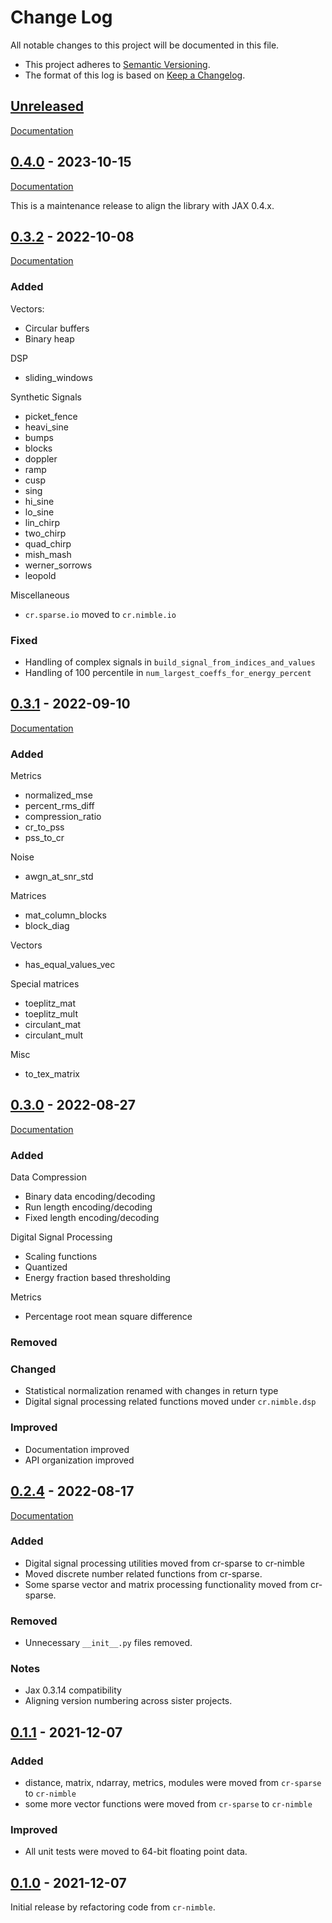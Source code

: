 # Change Log
All notable changes to this project will be documented in this file.

* This project adheres to [Semantic Versioning](https://semver.org/spec/v2.0.0.html).
* The format of this log is based on [Keep a Changelog](https://keepachangelog.com/en/1.0.0/).


## [Unreleased]

[Documentation](https://cr-nimble.readthedocs.io/en/latest/)

## [0.4.0] - 2023-10-15

[Documentation](https://cr-nimble.readthedocs.io/en/v0.4.0/)

This is a maintenance release to align the library with
JAX 0.4.x.


## [0.3.2] - 2022-10-08

[Documentation](https://cr-nimble.readthedocs.io/en/v0.3.2/)

### Added

Vectors:

- Circular buffers
- Binary heap

DSP

- sliding_windows

Synthetic Signals

- picket_fence
- heavi_sine
- bumps
- blocks
- doppler
- ramp
- cusp
- sing
- hi_sine
- lo_sine
- lin_chirp
- two_chirp
- quad_chirp
- mish_mash
- werner_sorrows
- leopold


Miscellaneous

- `cr.sparse.io` moved to `cr.nimble.io`


### Fixed

- Handling of complex signals in `build_signal_from_indices_and_values`
- Handling of 100 percentile in `num_largest_coeffs_for_energy_percent`

## [0.3.1] - 2022-09-10

[Documentation](https://cr-nimble.readthedocs.io/en/v0.3.1/)

### Added

Metrics

- normalized_mse
- percent_rms_diff
- compression_ratio
- cr_to_pss
- pss_to_cr

Noise

- awgn_at_snr_std

Matrices

- mat_column_blocks
- block_diag

Vectors

- has_equal_values_vec

Special matrices

- toeplitz_mat
- toeplitz_mult
- circulant_mat
- circulant_mult


Misc

- to_tex_matrix



## [0.3.0] - 2022-08-27

[Documentation](https://cr-nimble.readthedocs.io/en/v0.3.0/)

### Added

Data Compression

- Binary data encoding/decoding
- Run length encoding/decoding
- Fixed length encoding/decoding

Digital Signal Processing

- Scaling functions
- Quantized
- Energy fraction based thresholding

Metrics

- Percentage root mean square difference

### Removed

### Changed

- Statistical normalization renamed with changes in return type
- Digital signal processing related functions moved under
  `cr.nimble.dsp`


### Improved

- Documentation improved
- API organization improved


## [0.2.4] - 2022-08-17

[Documentation](https://cr-nimble.readthedocs.io/en/v0.2.4/)


### Added

- Digital signal processing utilities moved from cr-sparse to cr-nimble
- Moved discrete number related functions from cr-sparse.
- Some sparse vector and matrix processing functionality moved from cr-sparse.

### Removed

- Unnecessary `__init__.py` files removed.

### Notes

- Jax 0.3.14 compatibility
- Aligning version numbering across sister projects.

## [0.1.1] - 2021-12-07

### Added

- distance, matrix, ndarray, metrics, modules were moved from `cr-sparse` to `cr-nimble`
- some more vector functions were moved from `cr-sparse` to `cr-nimble`

### Improved

- All unit tests were moved to 64-bit floating point data.


## [0.1.0] - 2021-12-07

Initial release by refactoring code from `cr-nimble`.


[Unreleased]: https://github.com/carnotresearch/cr-nimble/compare/v0.4.0...HEAD
[0.4.0]: https://github.com/carnotresearch/cr-nimble/compare/v0.3.2...v0.4.0
[0.3.2]: https://github.com/carnotresearch/cr-nimble/compare/v0.3.1...v0.3.2
[0.3.1]: https://github.com/carnotresearch/cr-nimble/compare/v0.3.0...v0.3.1
[0.3.0]: https://github.com/carnotresearch/cr-nimble/compare/v0.2.4...v0.3.0
[0.2.4]: https://github.com/carnotresearch/cr-nimble/compare/v0.1.1...v0.2.4
[0.1.1]: https://github.com/carnotresearch/cr-nimble/compare/v0.1.0...v0.1.1
[0.1.0]: https://github.com/carnotresearch/cr-nimble/releases/tag/v0.1.0